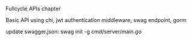 Fullcycle APIs chapter

Basic API using chi, jwt authentication middleware, swag endpoint, gorm

update swagger.json:
swag init -g cmd/server/main.go
